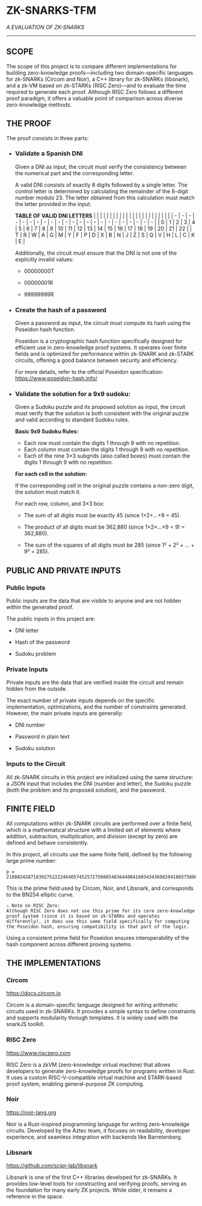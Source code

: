 # ZK-SNARKS-TFM
*A EVALUATION OF ZK-SNARKS*

---

## SCOPE
The scope of this project is to compare different implementations for building zero-knowledge proofs—including two domain-specific languages for zk-SNARKs (Circom and Noir), a C++ library for zk-SNARKs (libsnark), and a zk-VM based on zk-STARKs (RISC Zero)—and to evaluate the time required to generate each proof. Although RISC Zero follows a different proof paradigm, it offers a valuable point of comparison across diverse zero-knowledge methods.

## THE PROOF
The proof consists in three parts:

- ### **Validate a Spanish DNI**
  
    Given a DNI as input, the circuit must verify the    consistency between the numerical part and the corresponding letter.

    A valid DNI consists of exactly 8 digits followed by a single letter. The control letter is determined by calculating the remainder of the 8-digit number modulo 23.
    The letter obtained from this calculation must match the letter provided in the input.

    **TABLE OF VALID DNI LETTERS**
    |   |   |   |   |   |   |   |   |   |   |    |    |    |    |    |    |    |    |    |    |    |    |    |
    | - | - | - | - | - | - | - | - | - | - | -  | -  | -  | -  | -  | -  | -  | -  | -  | -  | -  | -  | -  |
    | 0 | 1 | 2 | 3 | 4 | 5 | 6 | 7 | 8 | 9 | 10 | 11 | 12 | 13 | 14 | 15 | 16 | 17 | 18 | 19 | 20 | 21 | 22 |
    | T | R | W | A | G | M | Y | F | P | D | X  | B  | N  | J  | Z  | S  | Q  | V  | H  | L  | C  | K  | E  |


    Additionally, the circuit must ensure that the DNI is not one of the explicitly invalid values:

    - 00000000T

    - 00000001R

    - 99999999R


- ### **Create the hash of a password**
  
    Given a password as input, the circuit must compute its hash using the Poseidon hash function.

    Poseidon is a cryptographic hash function specifically designed for efficient use in zero-knowledge proof systems. It operates over finite fields and is optimized for performance within zk-SNARK and zk-STARK circuits, offering a good balance between security and efficiency.

    For more details, refer to the official Poseidon specification:
    https://www.poseidon-hash.info/


- ### **Validate the solution for a 9x9 sudoku**: 
    Given a Sudoku puzzle and its proposed solution as input, the circuit must verify that the solution is both consistent with the original puzzle and valid according to standard Sudoku rules.

    **Basic 9x9 Sudoku Rules:**

    - Each row must contain the digits 1 through 9 with no repetition.
    - Each column must contain the digits 1 through 9 with no repetition.
    - Each of the nine 3×3 subgrids (also called boxes) must contain the digits 1 through 9 with no repetition.
  
    **For each cell in the solution:**

    If the corresponding cell in the original puzzle contains a non-zero digit, the solution must match it.

    For each row, column, and 3×3 box:

    - The sum of all digits must be exactly 45 (since 1+2+…+9 = 45).

    - The product of all digits must be 362,880 (since 1×2×…×9 = 9! = 362,880).

    - The sum of the squares of all digits must be 285 (since 1² + 2² + … + 9² = 285).

## PUBLIC AND PRIVATE INPUTS

### Public Inputs
Public inputs are the data that are visible to anyone and are not hidden within the generated proof.

The public inputs in this project are:

- DNI letter

- Hash of the password

- Sudoku problem

### Private Inputs
Private inputs are the data that are verified inside the circuit and remain hidden from the outside.

The exact number of private inputs depends on the specific implementation, optimizations, and the number of constraints generated. However, the main private inputs are generally:

- DNI number

- Password in plain text

- Sudoku solution

### Inputs to the Circuit
All zk-SNARK circuits in this project are initialized using the same structure: a JSON input that includes the DNI (number and letter), the Sudoku puzzle (both the problem and its proposed solution), and the password.


## FINITE FIELD

All computations within zk-SNARK circuits are performed over a finite field, which is a mathematical structure with a limited set of elements where addition, subtraction, multiplication, and division (except by zero) are defined and behave consistently.

In this project, all circuits use the same finite field, defined by the following large prime number:

    p = 21888242871839275222246405745257275088548364400416034343698204186575808495617


This is the prime field used by Circom, Noir, and Libsnark, and corresponds to the BN254 elliptic curve.

    ⚠️ Note on RISC Zero:
    Although RISC Zero does not use this prime for its core zero-knowledge proof system (since it is based on zk-STARKs and operates differently), it does use this same field specifically for computing the Poseidon hash, ensuring compatibility in that part of the logic.

Using a consistent prime field for Poseidon ensures interoperability of the hash component across different proving systems.

## THE IMPLEMENTATIONS

### Circom
https://docs.circom.io

Circom is a domain-specific language designed for writing arithmetic circuits used in zk-SNARKs. It provides a simple syntax to define constraints and supports modularity through templates. It is widely used with the snarkJS toolkit.

### RISC Zero
https://www.risczero.com

RISC Zero is a zkVM (zero-knowledge virtual machine) that allows developers to generate zero-knowledge proofs for programs written in Rust. It uses a custom RISC-V-compatible virtual machine and STARK-based proof system, enabling general-purpose ZK computing.

### Noir
https://noir-lang.org

Noir is a Rust-inspired programming language for writing zero-knowledge circuits. Developed by the Aztec team, it focuses on readability, developer experience, and seamless integration with backends like Barretenberg.

### Libsnark
https://github.com/scipr-lab/libsnark

Libsnark is one of the first C++ libraries developed for zk-SNARKs. It provides low-level tools for constructing and verifying proofs, serving as the foundation for many early ZK projects. While older, it remains a reference in the space.







    


